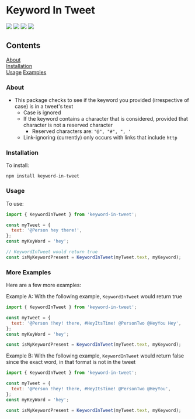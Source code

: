 # Keyword In Tweet

![](https://img.shields.io/npm/v/keyword-in-tweet?color=red&style=for-the-badge) ![](https://img.shields.io/npm/types/keyword-in-tweet?style=for-the-badge) ![](https://img.shields.io/npm/l/keyword-in-tweet?style=for-the-badge&color=red) ![](https://img.shields.io/bundlephobia/min/keyword-in-tweet?color=green&style=for-the-badge)

## Contents

[About](#about)  
[Installation](#installation)  
[Usage](#usage)
[Examples](#examples)

### About

- This package checks to see if the keyword you provided (irrespective of case) is in a tweet's text
  - Case is ignored
  - If the keyword contains a character that is considered, provided that character is not a reserved character
    - Reserved characters are: `"@", "#", ", '`
  - Link-ignoring (currently) only occurs with links that include `http`

### Installation

To install:

```shell
npm install keyword-in-tweet
```

### Usage

To use:

```js
import { KeywordInTweet } from 'keyword-in-tweet';

const myTweet = {
  text: '@Person hey there!',
};
const myKeyWord = 'hey';

// KeywordInTweet would return true
const isMyKeywordPresent = KeywordInTweet(myTweet.text, myKeyword);
```

### More Examples

Here are a few more examples:

Example A: With the following example, `KeywordInTweet` would return true

```js
import { KeywordInTweet } from 'keyword-in-tweet';

const myTweet = {
  text: '@Person !hey! there, #HeyItsTime! @PersonTwo @HeyYou Hey',
};
const myKeyWord = 'hey';

const isMyKeywordPresent = KeywordInTweet(myTweet.text, myKeyword);
```

Example B: With the following example, `KeywordInTweet` would return false since the exact word, in that format is not in the tweet

```js
import { KeywordInTweet } from 'keyword-in-tweet';

const myTweet = {
  text: '@Person !hey! there, #HeyItsTime! @PersonTwo @HeyYou',
};
const myKeyWord = 'hey';

const isMyKeywordPresent = KeywordInTweet(myTweet.text, myKeyword);
```
